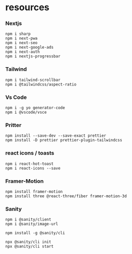 # resources

### Nextjs
```
npm i sharp
npm i next-pwa
npm i next-seo
npm i next-google-ads
npm i next-auth
npm i nextjs-progressbar
```

### Tailwind
```
npm i tailwind-scrollbar
npm i @tailwindcss/aspect-ratio
```
### Vs Code
```
npm i -g yo generator-code
npm i @vscode/vsce
```

### Pritter
```
npm install --save-dev --save-exact prettier
npm install -D prettier prettier-plugin-tailwindcss
```

### react icons / toasts
```
npm i react-hot-toast
npm i react-icons --save
```
### Framer-Motion
```
npm install framer-motion
npm install three @react-three/fiber framer-motion-3d
```

### Sanity
```
npm i @sanity/client
npm i @sanity/image-url

npm install -g @sanity/cli

npx @sanity/cli init
npx @sanity/cli start
```
